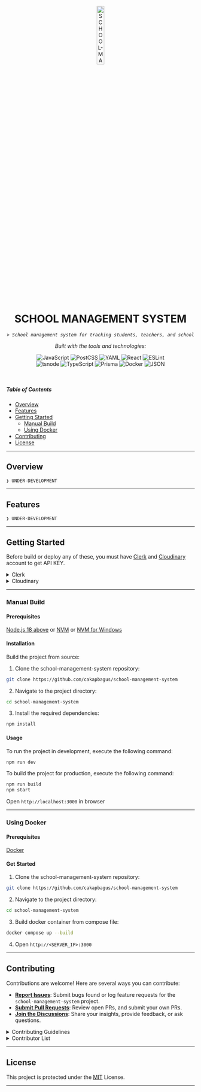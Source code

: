 <p align="center">
<img src="https://img.icons8.com/?size=512&id=114259&format=png" width="20%" alt="SCHOOL-MANAGEMENT-SYSTEM-logo">
</p>

<p align="center">
    <h1 align="center">SCHOOL MANAGEMENT SYSTEM</h1>
</p>
<p align="center">
    <code><em>> School management system for tracking students, teachers, and school</em></code>
</p>
<p align="center">
		<em>Built with the tools and technologies:</em>
</p>
<p align="center">
	<img src="https://img.shields.io/badge/JavaScript-F7DF1E.svg?style=flat&logo=JavaScript&logoColor=black" alt="JavaScript">
	<img src="https://img.shields.io/badge/PostCSS-DD3A0A.svg?style=flat&logo=PostCSS&logoColor=white" alt="PostCSS">
	<img src="https://img.shields.io/badge/YAML-CB171E.svg?style=flat&logo=YAML&logoColor=white" alt="YAML">
	<img src="https://img.shields.io/badge/React-61DAFB.svg?style=flat&logo=React&logoColor=black" alt="React">
	<img src="https://img.shields.io/badge/ESLint-4B32C3.svg?style=flat&logo=ESLint&logoColor=white" alt="ESLint">
	<br>
	<img src="https://img.shields.io/badge/tsnode-3178C6.svg?style=flat&logo=ts-node&logoColor=white" alt="tsnode">
	<img src="https://img.shields.io/badge/TypeScript-3178C6.svg?style=flat&logo=TypeScript&logoColor=white" alt="TypeScript">
	<img src="https://img.shields.io/badge/Prisma-2D3748.svg?style=flat&logo=Prisma&logoColor=white" alt="Prisma">
	<img src="https://img.shields.io/badge/Docker-2496ED.svg?style=flat&logo=Docker&logoColor=white" alt="Docker">
	<img src="https://img.shields.io/badge/JSON-000000.svg?style=flat&logo=JSON&logoColor=white" alt="JSON">
</p>

<br>

##### Table of Contents

-   [ Overview](#overview)
-   [ Features](#features)
-   [ Getting Started](#getting-started)
    -   [ Manual Build](#manual-build)
    -   [ Using Docker](#using-docker)
-   [ Contributing](#contributing)
-   [ License](#license)

---

## Overview

<code>❯ UNDER-DEVELOPMENT</code>

---

## Features

<code>❯ UNDER-DEVELOPMENT</code>

---

## Getting Started

Before build or deploy any of these, you must have [Clerk](https://clerk.com/) and [Cloudinary](https://cloudinary.com/) account to get API KEY.

<details closed>
<summary>Clerk</summary>
<ol>
    <li>Create an account</li>
    <li>Sign and go to the <a href='https://dashboard.clerk.com/' title='Clerk Dashboard'>Dashboard</a></li>
    <li>Create an application</li>
    <li>Enable only <code>username</code> for authentication</li>
    <li>Create a user & manage newly created user in <code>Users</code></li>
    <li>Add <code>{ "role": "admin" }</code> inside <code>User metadata -> Public</code></li>
    <li>Customize session token in <code>Configure -> Sessions</code>, add <code>{ "metadata": "{{user.public_metadata}}" }</code>
    <li>Copy your API_KEY into .env file from <code>Configure -> API Keys</code></li>
</ol>
</details>

<details closed>
<summary>Cloudinary</summary>
<ol>
    <li>Create an account</li>
    <li>Sign and go to the <a href='https://console.cloudinary.com/' title='Cloudinary Console'>Console</a></li>
    <li>Copy your API_KEY into .env file from <code>Settings -> API Keys</code></li>
</ol>
</details>

---

### Manual Build

#### Prerequisites

[Node.js 18 above](https://nodejs.org/en/download/package-manager) or [NVM](https://github.com/nvm-sh/nvm) or [NVM for Windows](https://github.com/coreybutler/nvm-windows)

#### Installation

Build the project from source:

1. Clone the school-management-system repository:

```sh
git clone https://github.com/cakapbagus/school-management-system
```

2. Navigate to the project directory:

```sh
cd school-management-system
```

3. Install the required dependencies:

```sh
npm install
```

#### Usage

To run the project in development, execute the following command:

```sh
npm run dev
```

To build the project for production, execute the following command:

```sh
npm run build
npm start
```

Open `http://localhost:3000` in browser

---

### Using Docker

#### Prerequisites

[Docker](https://docs.docker.com/engine/install/)

#### Get Started

1. Clone the school-management-system repository:

```sh
git clone https://github.com/cakapbagus/school-management-system
```

2. Navigate to the project directory:

```sh
cd school-management-system
```

3. Build docker container from compose file:

```sh
docker compose up --build
```

4. Open `http://<SERVER_IP>:3000`

---

## Contributing

Contributions are welcome! Here are several ways you can contribute:

-   **[Report Issues](https://github.com/cakapbagus/school-management-system/issues)**: Submit bugs found or log feature requests for the `school-management-system` project.
-   **[Submit Pull Requests](https://github.com/cakapbagus/school-management-system/pulls)**: Review open PRs, and submit your own PRs.
-   **[Join the Discussions](https://github.com/cakapbagus/school-management-system/discussions)**: Share your insights, provide feedback, or ask questions.

<details closed>
<summary>Contributing Guidelines</summary>

1. **Fork the Repository**: Start by forking the project repository to your github account.
2. **Clone Locally**: Clone the forked repository to your local machine using a git client.
    ```sh
    git clone https://github.com/cakapbagus/school-management-system
    ```
3. **Create a New Branch**: Always work on a new branch, giving it a descriptive name.
    ```sh
    git checkout -b new-feature-x
    ```
4. **Make Your Changes**: Develop and test your changes locally.
5. **Commit Your Changes**: Commit with a clear message describing your updates.
    ```sh
    git commit -m 'Implemented new feature x.'
    ```
6. **Push to github**: Push the changes to your forked repository.
    ```sh
    git push origin new-feature-x
    ```
7. **Submit a Pull Request**: Create a PR against the original project repository. Clearly describe the changes and their motivations.
8. **Review**: Once your PR is reviewed and approved, it will be merged into the main branch. Congratulations on your contribution!
 </details>

<details closed>
<summary>Contributor List</summary>
<br>
<p align="left">
   <a href="https://github.com{/cakapbagus/school-management-system/}graphs/contributors">
      <img src="https://contrib.rocks/image?repo=cakapbagus/school-management-system">
   </a>
</p>
</details>

---

## License

This project is protected under the [MIT](https://choosealicense.com/licenses/mit/) License.

---
